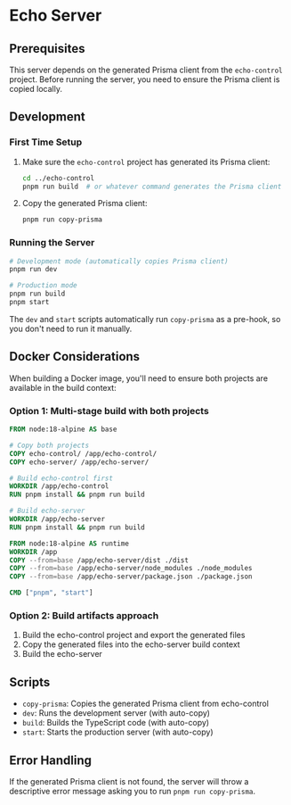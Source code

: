 # Echo Server

## Prerequisites

This server depends on the generated Prisma client from the `echo-control` project. Before running the server, you need to ensure the Prisma client is copied locally.

## Development

### First Time Setup

1. Make sure the `echo-control` project has generated its Prisma client:

   ```bash
   cd ../echo-control
   pnpm run build  # or whatever command generates the Prisma client
   ```

2. Copy the generated Prisma client:
   ```bash
   pnpm run copy-prisma
   ```

### Running the Server

```bash
# Development mode (automatically copies Prisma client)
pnpm run dev

# Production mode
pnpm run build
pnpm start
```

The `dev` and `start` scripts automatically run `copy-prisma` as a pre-hook, so you don't need to run it manually.

## Docker Considerations

When building a Docker image, you'll need to ensure both projects are available in the build context:

### Option 1: Multi-stage build with both projects

```dockerfile
FROM node:18-alpine AS base

# Copy both projects
COPY echo-control/ /app/echo-control/
COPY echo-server/ /app/echo-server/

# Build echo-control first
WORKDIR /app/echo-control
RUN pnpm install && pnpm run build

# Build echo-server
WORKDIR /app/echo-server
RUN pnpm install && pnpm run build

FROM node:18-alpine AS runtime
WORKDIR /app
COPY --from=base /app/echo-server/dist ./dist
COPY --from=base /app/echo-server/node_modules ./node_modules
COPY --from=base /app/echo-server/package.json ./package.json

CMD ["pnpm", "start"]
```

### Option 2: Build artifacts approach

1. Build the echo-control project and export the generated files
2. Copy the generated files into the echo-server build context
3. Build the echo-server

## Scripts

- `copy-prisma`: Copies the generated Prisma client from echo-control
- `dev`: Runs the development server (with auto-copy)
- `build`: Builds the TypeScript code (with auto-copy)
- `start`: Starts the production server (with auto-copy)

## Error Handling

If the generated Prisma client is not found, the server will throw a descriptive error message asking you to run `pnpm run copy-prisma`.
